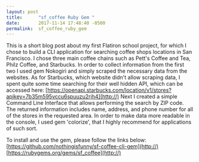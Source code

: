 ```yaml
---
layout: post
title:      "sf_coffee Ruby Gem "
date:       2017-11-14 17:48:40 -0500
permalink:  sf_coffee_ruby_gem
---
```



This is a short blog post about my first Flatiron school project, for which I chose to build a CLI application for searching coffee shops locations in San Francisco. 
I chose three main coffee chains such as Pett's Coffee and Tea, Philz Coffee, and Starbucks. In order to collect information from the first two I used gem Nokogiri and simply scraped the necessary data from the websites. As for Starbucks, which website didn't allow scraping data, I spent quite some time searching for their well hidden API, which can be accessed here:
[https://openapi.starbucks.com/location/v1/stores?apikey=7b35m595vccu6spuuzu2rjh4](http://)
Next I created a simple Command Line Interface that allows performing the search by ZIP code. The returned information includes name, address, and phone number for all of the stores in the requested area. In order to make data more readable in the console, I used gem 'colorize', that I highly recommend for applications of such sort.

To install and use the gem, please follow the links below:
[https://github.com/nothingisfunny/sf-coffee-cli-gem](http://)
[https://rubygems.org/gems/sf_coffee](http://)

